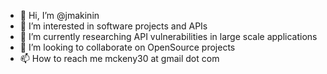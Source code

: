 - 👋 Hi, I’m @jmakinin
- 👀 I’m interested in software projects and APIs
- 🌱 I’m currently researching API vulnerabilities in large scale applications
- 💞️ I’m looking to collaborate on OpenSource projects
- 📫 How to reach me mckeny30 at gmail dot com

<!---
jmakinin/jmakinin is a ✨ special ✨ repository because its `README.md` (this file) appears on your GitHub profile.
You can click the Preview link to take a look at your changes.
--->
